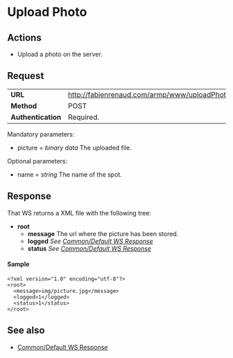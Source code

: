 # Upload Photo #

## Actions ##

  * Upload a photo on the server.

## Request ##
<table cellspacing='4' border='0'>
<blockquote><tr><td><b>URL</b></td><td><a href='http://fabienrenaud.com/armp/www/uploadPhoto.php'>http://fabienrenaud.com/armp/www/uploadPhoto.php</a></td></tr>
<tr><td><b>Method</b></td><td>POST</td></tr>
<tr><td><b>Authentication</b></td><td>Required.</td></tr>
</table></blockquote>

Mandatory parameters:
  * picture = _binary data_ The uploaded file.

Optional parameters:
  * name = _string_ The name of the spot.

## Response ##

That WS returns a XML file with the following tree:
  * **root**
    * **message** The url where the picture has been stored.
    * **logged** _See [Common/Default WS Response](WS_DefaultResponse.md)_
    * **status** _See [Common/Default WS Response](WS_DefaultResponse.md)_

#### Sample ####

```
<?xml version="1.0" encoding="utf-8"?>
<root>
  <message>img/picture.jpg</message>
  <logged>1</logged>
  <status>1</status>
</root>
```

## See also ##

  * [Common/Default WS Response](WS_DefaultResponse.md)